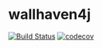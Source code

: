 # wallhaven4j

[![Build Status](https://travis-ci.com/ivkos/wallhaven4j.svg?token=4VmYBmCzLTNpvrh5BCJc&branch=master)](https://travis-ci.com/ivkos/wallhaven4j)
[![codecov](https://codecov.io/gh/ivkos/wallhaven4j/branch/master/graph/badge.svg?token=oZ1M8Iuy4G)](https://codecov.io/gh/ivkos/wallhaven4j)
